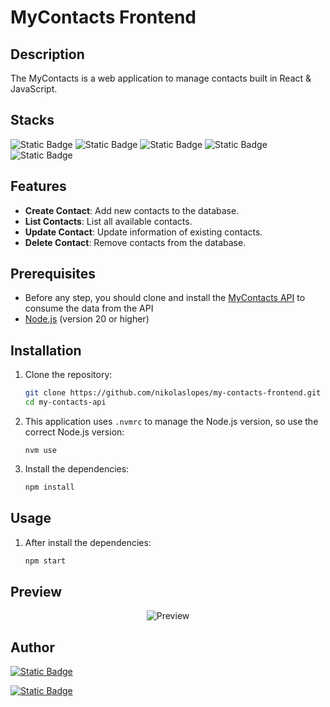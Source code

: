 # MyContacts Frontend

## Description

The MyContacts is a web application to manage contacts built in React & JavaScript.

## Stacks

![Static Badge](https://img.shields.io/badge/React-20232A?style=for-the-badge&logo=react&logoColor=61DAFB)
![Static Badge](https://img.shields.io/badge/JavaScript-20232A?style=for-the-badge&logo=JavaScript&logoColor=**white**)
![Static Badge](https://img.shields.io/badge/React_Router-20232A?style=for-the-badge&logo=react-router&logoColor=red)
![Static Badge](https://img.shields.io/badge/styled--components-20232A?style=for-the-badge&logo=styled-components&logoColor=pink)
![Static Badge](https://img.shields.io/badge/Framer-20232A?style=for-the-badge&logo=framer&logoColor=blue)

## Features

- **Create Contact**: Add new contacts to the database.
- **List Contacts**: List all available contacts.
- **Update Contact**: Update information of existing contacts.
- **Delete Contact**: Remove contacts from the database.

## Prerequisites

- Before any step, you should clone and install the [MyContacts API](https://github.com/nikolaslopes/my-contacts-api) to consume the data from the API
- [Node.js](https://nodejs.org/en/download/) (version 20 or higher)

## Installation

1. Clone the repository:

   ```sh
   git clone https://github.com/nikolaslopes/my-contacts-frontend.git
   cd my-contacts-api
   ```

2. This application uses `.nvmrc` to manage the Node.js version, so use the correct Node.js version:

   ```**sh**
   nvm use
   ```

3. Install the dependencies:

   ```sh
   npm install
   ```

## Usage

1. After install the dependencies:

   ```sh
   npm start
   ```

## Preview

<div align="center">
  <img src=".github/preview.gif" alt="Preview" />
</div>

## Author

[![Static Badge](https://img.shields.io/badge/nikolas%20lopes-c1c1c1?style=for-the-badge&logo=linkedin&label=linkedin&labelColor=2371B7)](https://www.linkedin.com/in/nikolaslopes/)

[![Static Badge](https://img.shields.io/badge/nikolaslopes-c1c1c1?style=for-the-badge&logo=github&label=github&labelColor=%23222)](https://github.com/nikolaslopes)
